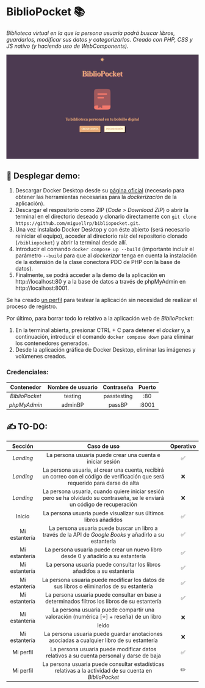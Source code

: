 # BiblioPocket 📚
_Biblioteca virtual en la que la persona usuaria podrá buscar libros, guardarlos, modificar sus datos y categorizarlos. Creado con PHP, CSS y JS nativo (y haciendo uso de WebComponents)._

<img src="demo/demo_pantalla_inicial.png" alt="Captura de pantalla de la vista inicial de BiblioPocket 📚" >

## 🚀 Desplegar demo:
1. Descargar Docker Desktop desde su [página oficial](https://www.docker.com/products/docker-desktop/) (necesario para obtener las herramientas necesarias para la _dockerización_ de la aplicación).
2. Descargar el respositorio como ZIP (_Code > Download ZIP_) o abrir la terminal en el directorio deseado y clonarlo directamente con ```git clone https://github.com/miguellrp/bibliopocket.git```.
3. Una vez instalado Docker Desktop y con éste abierto (será necesario reiniciar el equipo), acceder al directorio raíz del repositorio clonado (``` /bibliopocket ```) y abrir la terminal desde allí.
4. Introducir el comando ```docker compose up --build``` (importante incluír el parámetro ```--build``` para que al _dockerizar_ tenga en cuenta la instalación de la extensión de la clase conectora PDO de PHP con la base de datos).
5. Finalmente, se podrá acceder a la demo de la aplicación en http://localhost:80 y a la base de datos a través de phpMyAdmin en http://localhost:8001.

Se ha creado <a href="#credenciales">un perfil</a> para testear la aplicación sin necesidad de realizar el proceso de registro.

Por último, para borrar todo lo relativo a la aplicación web de _BiblioPocket_:
1. En la terminal abierta, presionar CTRL + C para detener el _docker_ y, a continuación, introducir el comando ```docker compose down``` para eliminar los contenedores generados.
2. Desde la aplicación gráfica de Docker Desktop, eliminar las imágenes y volúmenes creados.


### Credenciales:
| Contenedor | Nombre de usuario | Contraseña | Puerto |
|:---:|:---:|:---:|:---:|
| _BiblioPocket_ | testing | passtesting | :80 |
| _phpMyAdmin_ | adminBP | passBP | :8001 |


## ✍️ TO-DO:
| Sección | Caso de uso | Operativo |
|:---:|:---:|:---:|
| _Landing_ | La persona usuaria puede crear una cuenta e iniciar sesión | ✅ |
| _Landing_ | La persona usuaria, al crear una cuenta, recibirá un correo con el código de verificación que será requerido para darse de alta | ❌ |
| _Landing_ | La persona usuaria, cuando quiere iniciar sesión pero se ha olvidado su contraseña, se le enviará un código de recuperación | ❌ |
| Inicio | La persona usuaria puede visualizar sus últimos libros añadidos | ✅ |
| Mi estantería | La persona usuaria puede buscar un libro a través de la API de _Google Books_ y añadirlo a su estantería | ✅ |
| Mi estantería | La persona usuaria puede crear un nuevo libro desde 0 y añadirlo a su estantería | ✅ |
| Mi estantería | La persona usuaria puede consultar los libros añadidos a su estantería | ✅ |
| Mi estantería | La persona usuaria puede modificar los datos de sus libros o eliminarlos de su estantería | ✅ |
| Mi estantería | La persona usuaria puede consultar en base a determinados filtros los libros de su estantería | ✅ |
| Mi estantería | La persona usuaria puede compartir una valoración (numérica [⭐] + reseña) de un libro leído | ❌ |
| Mi estantería | La persona usuaria puede guardar anotaciones asociadas a cualquier libro de su estantería | ❌ |
| Mi perfil | La persona usuaria puede modificar datos relativos a su cuenta personal y darse de baja | ✅ |
| Mi perfil | La persona usuaria puede consultar estadísticas relativas a la actividad de su cuenta en _BiblioPocket_ | ✏️ |